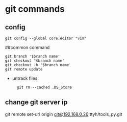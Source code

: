 # git commands

## config

    git config --global core.editor "vim"

##common command

	git branch '$branch name'
    git checkout '$branch name'
    git checkout -b '$branch name'
    git remote update

- untrack files

		git rm --cached .DS_Store

## change git server ip

  git remote set-url origin git@192.168.0.26:ttyh/tools_py.git
